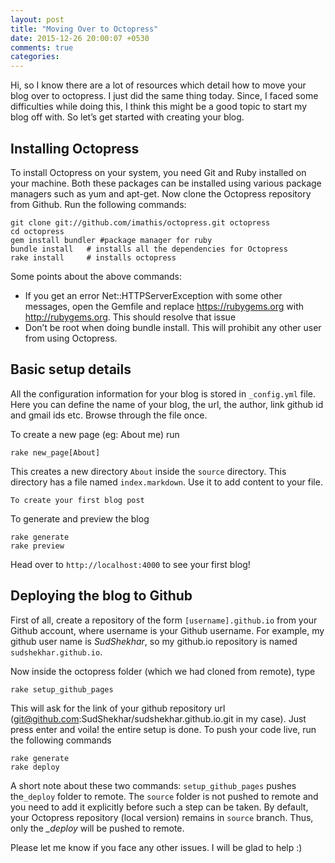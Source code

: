 ```yaml
---
layout: post
title: "Moving Over to Octopress"
date: 2015-12-26 20:00:07 +0530
comments: true
categories: 
---
```


Hi, so I know there are a lot of resources which detail how to move your blog
over to octopress. I just did the same thing today. Since, I faced some
difficulties while doing this, I think this might be a good topic to start my
blog off with. So let’s get started with creating your blog.

## Installing Octopress

To install Octopress on your system, you need Git and Ruby installed on your
machine. Both these packages can be installed using various package managers
such as yum and apt-get. Now clone the Octopress repository from Github. Run
the following commands:

```
git clone git://github.com/imathis/octopress.git octopress
cd octopress
gem install bundler #package manager for ruby
bundle install   # installs all the dependencies for Octopress
rake install     # installs octopress
```

Some points about the above commands:

* If you get an error Net::HTTPServerException with some other messages, open the
Gemfile and replace https://rubygems.org with http://rubygems.org. This should
resolve that issue
* Don’t be root when doing bundle install. This will prohibit any other user from
using Octopress.

## Basic setup details

All the configuration information for your blog is stored in `_config.yml` file.
Here you can define the name of your blog, the url, the author, link github id
and gmail ids etc. Browse through the file once.

To create a new page (eg: About me) run

```
rake new_page[About]
```

This creates a new directory `About` inside the `source` directory. This directory
has a file named `index.markdown`. Use it to add content to your file.

```
To create your first blog post
```

To generate and preview the blog

```
rake generate
rake preview
```

Head over to `http://localhost:4000` to see your first blog!

## Deploying the blog to Github

First of all, create a repository of the form `[username].github.io` from your
Github account, where username is your Github username. For example, my github
user name is *SudShekhar*, so my github.io repository is named
`sudshekhar.github.io`.

Now inside the octopress folder (which we had cloned from remote), type

```
rake setup_github_pages
```

This will ask for the link of your github repository url
(git@github.com:SudShekhar/sudshekhar.github.io.git in my case). Just press
enter and voila! the entire setup is done. To push your code live, run the
following commands

```
rake generate
rake deploy
```
A short note about these two commands: `setup_github_pages` pushes the`_deploy`
folder to remote. The `source` folder is not pushed to remote and you need to add
it explicitly before such a step can be taken. By default, your Octopress
repository (local version) remains in `source` branch. Thus, only the *_deploy*
will be pushed to remote.

Please let me know if you face any other issues. I will be glad to help :)
